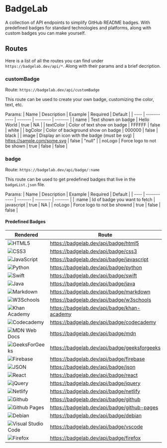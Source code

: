 # BadgeLab

A collection of API endpoints to simplify GitHub README badges. With predefined badges for standard technologies and platforms, along with custom badges you can make yourself.

## Routes
Here is a list of all the routes you can find under `https://badgelab.dev/api/*`. Along with their params and a brief decription.

### customBadge
Route:
`https://badgelab.dev/api/customBadge`

This route can be used to create your own badge, customizing the color, text, etc.

Params:
| Name | Description | Example | Required | Default |
| ---- | ----------- | ------- | -------- | ------- |
| name | Text shown on badge | Hello World | true | NA |
| textColor | Color of text show on badge | FFFFFF | false | white |
| bgColor | Color of background show on badge | 000000 | false | black |
| image | Display an icon with the badge (must be svg) | https://sample.com/some.svg | false | "null" |
| noLogo | Force logo to not be shown | true | false | false |

### badge
Route:
`https://badgelab.dev/api/badge/:name`

This route can be used to get predefined badges that live in the `badgeList.json` file.

Params:
| Name | Description | Example | Required | Default |
| ---- | ----------- | ------- | -------- | ------- |
| :name | Id of badge you want to fetch | javascript | true | NA |
| noLogo | Force logo to not be shownd | true | false | false |

#### Predefined Badges

| Rendered | Route |
| -------- | ----- |
| ![HTML5](https://badgelab.dev/api/badge/html5) | https://badgelab.dev/api/badge/html5 |
| ![CSS3](https://badgelab.dev/api/badge/css3) | https://badgelab.dev/api/badge/css3 |
| ![JavaScript](https://badgelab.dev/api/badge/javascript) | https://badgelab.dev/api/badge/javascript |
| ![Python](https://badgelab.dev/api/badge/python) | https://badgelab.dev/api/badge/python |
| ![Swift](https://badgelab.dev/api/badge/swift) | https://badgelab.dev/api/badge/swift |
| ![Java](https://badgelab.dev/api/badge/java) | https://badgelab.dev/api/badge/java |
| ![Markdown](https://badgelab.dev/api/badge/markdown) | https://badgelab.dev/api/badge/markdown |
| ![W3Schools](https://badgelab.dev/api/badge/w3schools) | https://badgelab.dev/api/badge/w3schools |
| ![Khan Academy](https://badgelab.dev/api/badge/khan-academy) | https://badgelab.dev/api/badge/khan-academy |
| ![Codecademy](https://badgelab.dev/api/badge/codecademy) | https://badgelab.dev/api/badge/codecademy |
| ![MDN Web Docs](https://badgelab.dev/api/badge/mdn) | https://badgelab.dev/api/badge/mdn |
| ![GeeksForGeeks](https://badgelab.dev/api/badge/geeksforgeeks) | https://badgelab.dev/api/badge/geeksforgeeks |
| ![Firebase](https://badgelab.dev/api/badge/firebase) | https://badgelab.dev/api/badge/firebase |
| ![JSON](https://badgelab.dev/api/badge/json) | https://badgelab.dev/api/badge/json |
| ![React](https://badgelab.dev/api/badge/react) | https://badgelab.dev/api/badge/react |
| ![jQuery](https://badgelab.dev/api/badge/jquery) | https://badgelab.dev/api/badge/jquery |
| ![Netlify](https://badgelab.dev/api/badge/netlify) | https://badgelab.dev/api/badge/netlify |
| ![Github](https://badgelab.dev/api/badge/github) | https://badgelab.dev/api/badge/github |
| ![Github Pages](https://badgelab.dev/api/badge/github-pages) | https://badgelab.dev/api/badge/github-pages |
| ![Debian](https://badgelab.dev/api/badge/debian) | https://badgelab.dev/api/badge/debian |
| ![Visual Studio Code](https://badgelab.dev/api/badge/vscode) | https://badgelab.dev/api/badge/vscode |
| ![Firefox](https://badgelab.dev/api/badge/firefox) | https://badgelab.dev/api/badge/firefox |




















